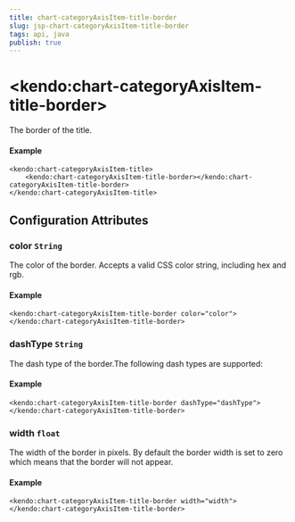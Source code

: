 ```yaml
---
title: chart-categoryAxisItem-title-border
slug: jsp-chart-categoryAxisItem-title-border
tags: api, java
publish: true
---
```


# \<kendo:chart-categoryAxisItem-title-border\>

The border of the title.

#### Example
    <kendo:chart-categoryAxisItem-title>
        <kendo:chart-categoryAxisItem-title-border></kendo:chart-categoryAxisItem-title-border>
    </kendo:chart-categoryAxisItem-title>

## Configuration Attributes

### color `String`

The color of the border. Accepts a valid CSS color string, including hex and rgb.

#### Example
    <kendo:chart-categoryAxisItem-title-border color="color">
    </kendo:chart-categoryAxisItem-title-border>

### dashType `String`

The dash type of the border.The following dash types are supported:

#### Example
    <kendo:chart-categoryAxisItem-title-border dashType="dashType">
    </kendo:chart-categoryAxisItem-title-border>

### width `float`

The width of the border in pixels. By default the border width is set to zero which means that the border will not appear.

#### Example
    <kendo:chart-categoryAxisItem-title-border width="width">
    </kendo:chart-categoryAxisItem-title-border>

